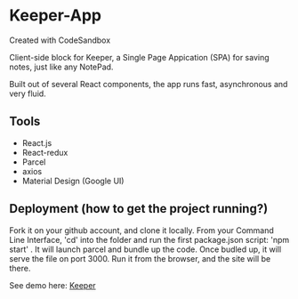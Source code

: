 # Keeper-App

Created with CodeSandbox

Client-side block for Keeper, a Single Page Appication (SPA) for saving notes, just like any NotePad.

Built out of several React components, the app runs fast, asynchronous and very fluid.

## Tools

- React.js
- React-redux
- Parcel
- axios
- Material Design (Google UI)

## Deployment (how to get the project running?)

Fork it on your github account, and clone it locally.
From your Command Line Interface, 'cd' into the folder and run the first package.json script: 'npm start' . It will launch parcel and bundle up the code.
Once budled up, it will serve the file on port 3000. Run it from the browser, and the site will be there.

See demo here: <a href="https://m7kk4.csb.app/">Keeper</a>
